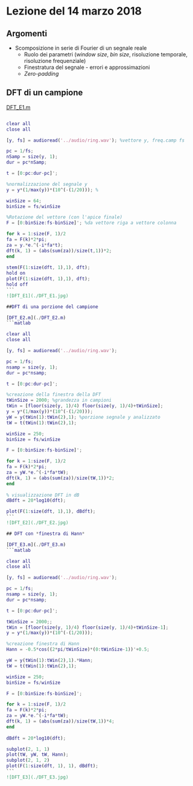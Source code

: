 # Lezione del 14 marzo 2018

## Argomenti

* Scomposizione in serie di Fourier di un segnale reale
  * Ruolo dei parametri (*window size*, *bin size*, risoluzione temporale, risoluzione frequenziale)
  * Finestratura del segnale - errori e approssimazioni
  * *Zero-padding*

## DFT di un campione
[DFT_E1.m](./DFT_E1.m)
````matlab

clear all
close all

[y, fs] = audioread('../audio/ring.wav'); %vettore y, freq.camp fs

pc = 1/fs;
nSamp = size(y, 1);
dur = pc*nSamp;

t = [0:pc:dur-pc]';

%normalizzazione del segnale y 
y = y*(1/max(y))*(10^(-(1/20))); %

winSize = 64;
binSize = fs/winSize

%Rotazione del vettore (con l'apice finale)
F = [0:binSize:fs-binSize]'; %da vettore riga a vettore colonna

for k = 1:size(F, 1)/2
fa = F(k)*2*pi;
za = y.*e.^(-i*fa*t);
dft(k, 1) = (abs(sum(za))/size(t,1))*2;
end
 
stem(F(1:size(dft, 1),1), dft);
hold on
plot(F(1:size(dft, 1),1), dft);
hold off
```
![DFT_E1](./DFT_E1.jpg)

##DFT di una porzione del campione

[DFT_E2.m](./DFT_E2.m)
```matlab

clear all
close all

[y, fs] = audioread('../audio/ring.wav'); 

pc = 1/fs;
nsamp = size(y, 1);
dur = pc*nsamp;

t = [0:pc:dur-pc]';

%creazione della finestra della DFT
tWinSize = 2000; %grandezza in campioni
tWin = [floor(size(y, 1)/4) floor(size(y, 1)/4)+tWinSize];
y = y*(1/max(y))*(10^(-(1/20))); 
yW = y(tWin(1):tWin(2),1); %porzione segnale y analizzato
tW = t(tWin(1):tWin(2),1);

winSize = 250;
binSize = fs/winSize

F = [0:binSize:fs-binSize]'; 

for k = 1:size(F, 1)/2
fa = F(k)*2*pi;
za = yW.*e.^(-i*fa*tW);
dft(k, 1) = (abs(sum(za))/size(tW,1))*2;
end
 
% visualizzazione DFT in dB
dBdft = 20*log10(dft); 

plot(F(1:size(dft, 1),1), dBdft);
```
![DFT_E2](./DFT_E2.jpg)

## DFT con *finestra di Hann*

[DFT_E3.m](./DFT_E3.m)
```matlab

clear all
close all

[y, fs] = audioread('../audio/ring.wav'); 

pc = 1/fs;
nsamp = size(y, 1);
dur = pc*nsamp;

t = [0:pc:dur-pc]';

tWinSize = 2000;;
tWin = [floor(size(y, 1)/4) floor(size(y, 1)/4)+tWinSize-1];
y = y*(1/max(y))*(10^(-(1/20))); 

%creazione finestra di Hann
Hann = -0.5*cos((2*pi/tWinSize)*(0:tWinSize-1))'+0.5;

yW = y(tWin(1):tWin(2),1).*Hann; 
tW = t(tWin(1):tWin(2),1);

winSize = 250;
binSize = fs/winSize

F = [0:binSize:fs-binSize]'; 

for k = 1:size(F, 1)/2
fa = F(k)*2*pi;
za = yW.*e.^(-i*fa*tW);
dft(k, 1) = (abs(sum(za))/size(tW,1))*4;
end
 
dBdft = 20*log10(dft); 

subplot(2, 1, 1)
plot(tW, yW, tW, Hann);
subplot(2, 1, 2)
plot(F(1:size(dft, 1), 1), dBdft);
```
![DFT_E3](./DFT_E3.jpg)
